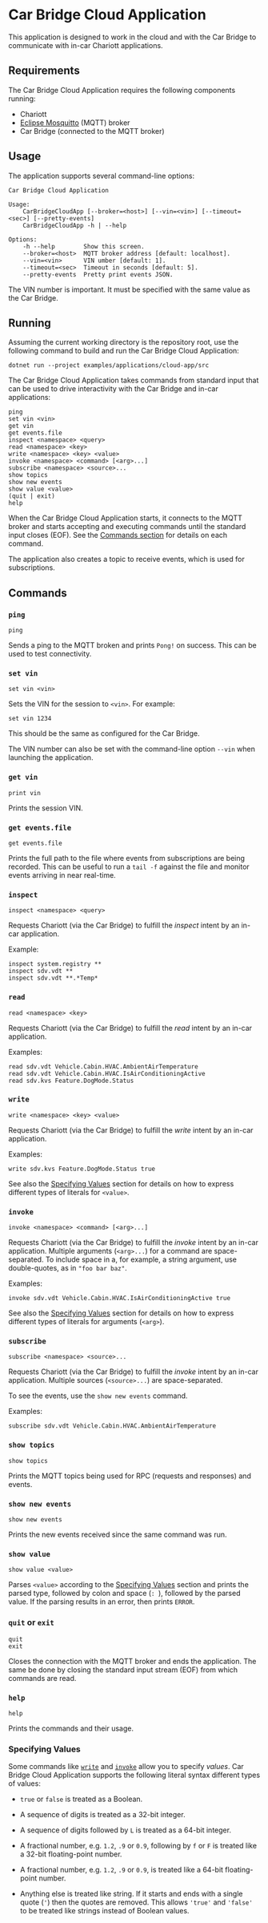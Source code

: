 # Car Bridge Cloud Application

This application is designed to work in the cloud and with the Car Bridge to
communicate with in-car Chariott applications.

## Requirements

The Car Bridge Cloud Application requires the following components running:

- Chariott
- [Eclipse Mosquitto] (MQTT) broker
- Car Bridge (connected to the MQTT broker)

## Usage

The application supports several command-line options:

    Car Bridge Cloud Application

    Usage:
        CarBridgeCloudApp [--broker=<host>] [--vin=<vin>] [--timeout=<sec>] [--pretty-events]
        CarBridgeCloudApp -h | --help

    Options:
        -h --help        Show this screen.
        --broker=<host>  MQTT broker address [default: localhost].
        --vin=<vin>      VIN umber [default: 1].
        --timeout=<sec>  Timeout in seconds [default: 5].
        --pretty-events  Pretty print events JSON.

The VIN number is important. It must be specified with the same value as the
Car Bridge.

## Running

Assuming the current working directory is the repository root, use the
following command to build and run the Car Bridge Cloud Application:

    dotnet run --project examples/applications/cloud-app/src

The Car Bridge Cloud Application takes commands from standard input that can
be used to drive interactivity with the Car Bridge and in-car applications:

    ping
    set vin <vin>
    get vin
    get events.file
    inspect <namespace> <query>
    read <namespace> <key>
    write <namespace> <key> <value>
    invoke <namespace> <command> [<arg>...]
    subscribe <namespace> <source>...
    show topics
    show new events
    show value <value>
    (quit | exit)
    help

When the Car Bridge Cloud Application starts, it connects to the MQTT broker
and starts accepting and executing commands until the standard input closes
(EOF). See the [Commands section](#commands) for details on each command.

The application also creates a topic to receive events, which is used for
subscriptions.

## Commands

### `ping`

    ping

Sends a ping to the MQTT broken and prints `Pong!` on success. This can be
used to test connectivity.

### `set vin`

    set vin <vin>

Sets the VIN for the session to `<vin>`. For example:

    set vin 1234

This should be the same as configured for the Car Bridge.

The VIN number can also be set with the command-line option `--vin` when
launching the application.

### `get vin`

    print vin

Prints the session VIN.

### `get events.file`

    get events.file

Prints the full path to the file where events from subscriptions are being
recorded. This can be useful to run a `tail -f` against the file and monitor
events arriving in near real-time.

### `inspect`

    inspect <namespace> <query>

Requests Chariott (via the Car Bridge) to fulfill the _inspect_ intent by an
in-car application.

Example:

    inspect system.registry **
    inspect sdv.vdt **
    inspect sdv.vdt **.*Temp*

### `read`

    read <namespace> <key>

Requests Chariott (via the Car Bridge) to fulfill the _read_ intent by an
in-car application.

Examples:

    read sdv.vdt Vehicle.Cabin.HVAC.AmbientAirTemperature
    read sdv.vdt Vehicle.Cabin.HVAC.IsAirConditioningActive
    read sdv.kvs Feature.DogMode.Status

### `write`

    write <namespace> <key> <value>

Requests Chariott (via the Car Bridge) to fulfill the _write_ intent by an
in-car application.

Examples:

    write sdv.kvs Feature.DogMode.Status true

See also the [Specifying Values] section for details on how to express
different types of literals for `<value>`.

### `invoke`

    invoke <namespace> <command> [<arg>...]

Requests Chariott (via the Car Bridge) to fulfill the _invoke_ intent by an
in-car application. Multiple arguments (`<arg>...`) for a command are
space-separated. To include space in a, for example, a string argument, use
double-quotes, as in `"foo bar baz"`.

Examples:

    invoke sdv.vdt Vehicle.Cabin.HVAC.IsAirConditioningActive true

See also the [Specifying Values] section for details on how to express
different types of literals for arguments (`<arg>`).

### `subscribe`

    subscribe <namespace> <source>...

Requests Chariott (via the Car Bridge) to fulfill the _invoke_ intent by an
in-car application. Multiple sources (`<source>...`) are space-separated.

To see the events, use the `show new events` command.

Examples:

    subscribe sdv.vdt Vehicle.Cabin.HVAC.AmbientAirTemperature

### `show topics`

    show topics

Prints the MQTT topics being used for RPC (requests and responses) and events.

### `show new events`

    show new events

Prints the new events received since the same command was run.

### `show value`

    show value <value>

Parses `<value>` according to the [Specifying Values] section and prints the
parsed type, followed by colon and space (`: `), followed by the parsed value.
If the parsing results in an error, then prints `ERROR`.

### `quit` or `exit`

    quit
    exit

Closes the connection with the MQTT broker and ends the application. The same
be done by closing the standard input stream (EOF) from which commands are
read.

### `help`

    help

Prints the commands and their usage.

### Specifying Values

Some commands like [`write`](#write) and [`invoke`](#invoke) allow you to
specify _values_. Car Bridge Cloud Application supports the following literal
syntax different types of values:

- `true` or `false` is treated as a Boolean.

- A sequence of digits is treated as a 32-bit integer.

- A sequence of digits followed by `L` is treated as a 64-bit integer.

- A fractional number, e.g. `1.2`, `.9` or `0.9`, following by `f` or `F` is
  treated like a 32-bit floating-point number.

- A fractional number, e.g. `1.2`, `.9` or `0.9`, is treated like a 64-bit
  floating-point number.

- Anything else is treated like string. If it starts and ends with a single
  quote (`'`) then the quotes are removed. This allows `'true'` and `'false'`
  to be treated like strings instead of Boolean values.

  [Specifying Values]: #specifying-values
  [Eclipse Mosquitto]: https://mosquitto.org/
